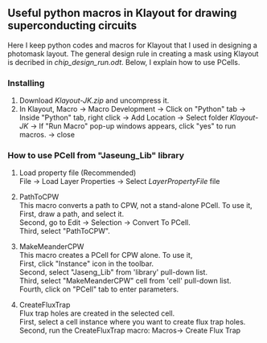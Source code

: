 ## Useful python macros in Klayout for drawing superconducting circuits

Here I keep python codes and macros for Klayout that I used in designing a photomask layout. The general design rule in creating a mask using Klayout is decribed in *chip_design_run.odt*. Below, I explain how to use PCells.

### Installing
1. Download *Klayout-JK.zip* and uncompress it.
2. In Klayout, Macro -> Macro Development -> Click on "Python" tab -> Inside "Python" tab, right click -> Add Location -> Select folder *Klayout-JK* -> If "Run Macro" pop-up windows appears, click "yes" to run macros. -> close

### How to use PCell from "Jaseung_Lib" library

1. Load property file (Recommended)   
File -> Load Layer Properties -> Select *LayerPropertyFile* file 
  
2. PathToCPW  
This macro converts a path to CPW, not a stand-alone PCell. To use it,  
First, draw a path, and select it.     
Second, go to Edit -> Selection -> Convert To PCell.  
Third, select "PathToCPW".  

3. MakeMeanderCPW  
This macro creates a PCell for CPW alone. To use it,   
First, click "Instance" icon in the toolbar.  
Second, select "Jaseng_Lib" from 'library' pull-down list.  
Third, select "MakeMeanderCPW" cell from 'cell' pull-down list.  
Fourth, click on "PCell" tab to enter parameters.  

4. CreateFluxTrap  
Flux trap holes are created in the selected cell.     
First, select a cell instance where you want to create flux trap holes.  
Second, run the CreateFluxTrap macro: Macros-> Create Flux Trap
